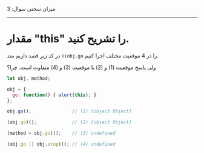 میزان سختی سوال: 3

---

# مقدار "this" را تشریح کنید.

در کد زیر قصد داریم متد `()obj.go` را در 4 موقعیت مختلف اجرا کنیم.

ولی پاسخ موقعیت (1) و (2) با موقعیت (3) و (4) متفاوت است. چرا؟

```js run no-beautify
let obj, method;

obj = {
  go: function() { alert(this); }
};

obj.go();               // (1) [object Object]

(obj.go)();             // (2) [object Object]

(method = obj.go)();    // (3) undefined

(obj.go || obj.stop)(); // (4) undefined
```


